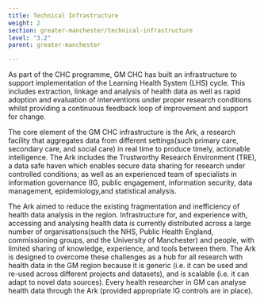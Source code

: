 ```yaml
---
title: Technical Infrastructure
weight: 2
section: greater-manchester/technical-infrastructure
level: "3.2"
parent: greater-manchester

---
```


As part of the CHC programme, GM CHC has built an infrastructure to support implementation of the Learning Health System (LHS) cycle. This includes extraction, linkage and analysis of health data as well as rapid adoption and evaluation of interventions under proper research conditions whilst providing a continuous feedback loop of improvement and support for change.		

The core element of the GM CHC infrastructure is the Ark, a research facility that aggregates data from different settings(such primary care, secondary care, and social care) in real time to produce timely, actionable intelligence. The Ark includes the Trustworthy Research Environment (TRE), a data safe haven which enables secure data sharing for research under controlled conditions; as well as an experienced team of specialists in information governance (IG, public engagement, information security, data management, epidemiology,and statistical analysis.

The Ark aimed to reduce the existing fragmentation and inefficiency of health data analysis in the region. Infrastructure for, and experience with, accessing and analysing health data is currently distributed across a large number of organisations(such the NHS, Public Health England, commissioning groups, and the University of Manchester) and people, with limited sharing of knowledge, experience, and tools between them. The Ark is designed to overcome these challenges as a hub for all research with health data in the GM region because it is generic (i.e. it can be used and re-used across different projects and datasets), and is scalable (i.e. it can adapt to novel data sources). Every health researcher in GM can analyse health data through the Ark (provided appropriate IG controls are in place).

        
